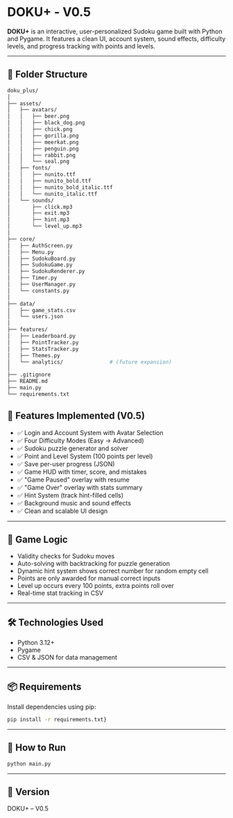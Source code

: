 # DOKU+ - V0.5

**DOKU+** is an interactive, user-personalized Sudoku game built with Python and Pygame. It features a clean UI, account system, sound effects, difficulty levels, and progress tracking with points and levels.

---

## 📁 Folder Structure

```bash
doku_plus/
│
├── assets/
│   ├── avatars/
│   │   ├── beer.png
│   │   ├── black_dog.png
│   │   ├── chick.png
│   │   ├── gorilla.png
│   │   ├── meerkat.png
│   │   ├── penguin.png
│   │   ├── rabbit.png
│   │   └── seal.png
│   ├── fonts/
│   │   ├── nunito.ttf
│   │   ├── nunito_bold.ttf
│   │   ├── nunito_bold_italic.ttf
│   │   └── nunito_italic.ttf
│   └── sounds/
│       ├── click.mp3
│       ├── exit.mp3
│       ├── hint.mp3
│       └── level_up.mp3
│
├── core/
│   ├── AuthScreen.py
│   ├── Menu.py
│   ├── SudokuBoard.py
│   ├── SudokuGame.py
│   ├── SudokuRenderer.py
│   ├── Timer.py
│   ├── UserManager.py
│   └── constants.py
│
├── data/
│   ├── game_stats.csv
│   └── users.json
│
├── features/
│   ├── Leaderboard.py
│   ├── PointTracker.py
│   ├── StatsTracker.py
│   ├── Themes.py
│   └── analytics/               # (future expansion)
│
├── .gitignore
├── README.md
├── main.py
└── requirements.txt
```

## 🔑 Features Implemented (V0.5)

- ✅ Login and Account System with Avatar Selection
- ✅ Four Difficulty Modes (Easy → Advanced)
- ✅ Sudoku puzzle generator and solver
- ✅ Point and Level System (100 points per level)
- ✅ Save per-user progress (JSON)
- ✅ Game HUD with timer, score, and mistakes
- ✅ "Game Paused" overlay with resume
- ✅ "Game Over" overlay with stats summary
- ✅ Hint System (track hint-filled cells)
- ✅ Background music and sound effects
- ✅ Clean and scalable UI design

---

## 🧠 Game Logic

- Validity checks for Sudoku moves
- Auto-solving with backtracking for puzzle generation
- Dynamic hint system shows correct number for random empty cell
- Points are only awarded for manual correct inputs
- Level up occurs every 100 points, extra points roll over
- Real-time stat tracking in CSV

---

## 🛠️ Technologies Used

- Python 3.12+
- Pygame
- CSV & JSON for data management

---

## 📦 Requirements

Install dependencies using pip:

```bash
pip install -r requirements.txt}
```
---

## 🚀 How to Run

```bash
python main.py
```
---

## 📌 Version
DOKU+ – V0.5

